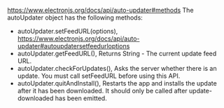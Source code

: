 <https://www.electronjs.org/docs/api/auto-updater#methods>
The autoUpdater object has the following methods:

- autoUpdater.setFeedURL(options), <https://www.electronjs.org/docs/api/auto-updater#autoupdatersetfeedurloptions>
- autoUpdater.getFeedURL(), Returns String - The current update feed URL.
- autoUpdater.checkForUpdates(), Asks the server whether there is an update. You must call setFeedURL before using this API.
- autoUpdater.quitAndInstall(), Restarts the app and installs the update after it has been downloaded. It should only be called after update-downloaded has been emitted.
